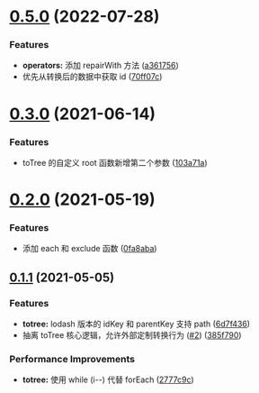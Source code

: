 # [0.5.0](https://github.com/zhengxs2018/js.tree/compare/v0.3.0...v0.5.0) (2022-07-28)


### Features

* **operators:** 添加 repairWith 方法 ([a361756](https://github.com/zhengxs2018/js.tree/commit/a361756b8309e819951f7c6447728cb61b574ff8))
* 优先从转换后的数据中获取 id ([70ff07c](https://github.com/zhengxs2018/js.tree/commit/70ff07cfffbe739b7fda2cd7b6bdd9efc4efc69f))



# [0.3.0](https://github.com/zhengxs2018/js.tree/compare/v0.2.0...v0.3.0) (2021-06-14)


### Features

* toTree 的自定义 root 函数新增第二个参数 ([103a71a](https://github.com/zhengxs2018/js.tree/commit/103a71a6163f2fe2470fd138b3058f480b371f5b))



# [0.2.0](https://github.com/zhengxs2018/js.tree/compare/v0.1.1...v0.2.0) (2021-05-19)


### Features

* 添加 each 和 exclude 函数 ([0fa8aba](https://github.com/zhengxs2018/js.tree/commit/0fa8aba25e5d12f82f30932c6e45ad13e21c7e6c))



## [0.1.1](https://github.com/zhengxs2018/js.tree/compare/2777c9ca15b86195da891582ee40ecb72522d550...v0.1.1) (2021-05-05)


### Features

* **totree:** lodash 版本的 idKey 和 parentKey 支持 path ([6d7f436](https://github.com/zhengxs2018/js.tree/commit/6d7f43679db3fc0b7194f850776db084af7706f8))
* 抽离 toTree 核心逻辑，允许外部定制转换行为 ([#2](https://github.com/zhengxs2018/js.tree/issues/2)) ([385f790](https://github.com/zhengxs2018/js.tree/commit/385f7900f287a15c78dc8d3189ed8ae1b2a53bfc))


### Performance Improvements

* **totree:** 使用 while (i--)  代替 forEach ([2777c9c](https://github.com/zhengxs2018/js.tree/commit/2777c9ca15b86195da891582ee40ecb72522d550))



